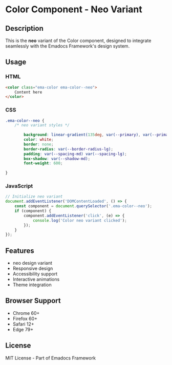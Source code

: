 # Color Component - Neo Variant

## Description
This is the **neo** variant of the Color component, designed to integrate seamlessly with the Emadocs Framework's design system.

## Usage

### HTML
```html
<color class="ema-color ema-color--neo">
    Content here
</color>
```

### CSS
```css
.ema-color--neo {
    /* neo variant styles */
    
        background: linear-gradient(135deg, var(--primary), var(--primary-dark));
        color: white;
        border: none;
        border-radius: var(--border-radius-lg);
        padding: var(--spacing-md) var(--spacing-lg);
        box-shadow: var(--shadow-md);
        font-weight: 600;
    
}
```

### JavaScript
```javascript
// Initialize neo variant
document.addEventListener('DOMContentLoaded', () => {
    const component = document.querySelector('.ema-color--neo');
    if (component) {
        component.addEventListener('click', (e) => {
            console.log('Color neo variant clicked');
        });
    }
});
```

## Features
- neo design variant
- Responsive design
- Accessibility support
- Interactive animations
- Theme integration

## Browser Support
- Chrome 60+
- Firefox 60+
- Safari 12+
- Edge 79+

## License
MIT License - Part of Emadocs Framework
